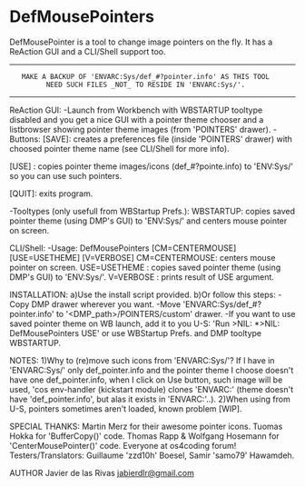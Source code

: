 # DefMousePointers
DefMousePointer is a tool to change image pointers on the fly. It has a ReAction GUI and a CLI/Shell support too.

   *********************************************************************
       MAKE A BACKUP OF 'ENVARC:Sys/def_#?pointer.info' AS THIS TOOL    
             NEED SUCH FILES _NOT_ TO RESIDE IN 'ENVARC:Sys/'.          
   *********************************************************************

ReAction GUI:
-Launch from Workbench with WBSTARTUP tooltype disabled and you get a nice
 GUI with a pointer theme chooser and a listbrowser showing pointer theme
 images (from 'POINTERS' drawer).
-Buttons:
 [SAVE]: creates a preferences file (inside 'POINTERS' drawer) with
         choosed pointer theme name (see CLI/Shell for more info).

 [USE] : copies pointer theme images/icons (def_#?pointe.info) to
         'ENV:Sys/' so you can use such pointers.

 [QUIT]: exits program.

-Tooltypes (only usefull from WBStartup Prefs.):
 WBSTARTUP: copies saved pointer theme (using DMP's GUI) to 'ENV:Sys/' and
            centers mouse pointer on screen.


CLI/Shell:
-Usage: DefMousePointers [CM=CENTERMOUSE] [USE=USETHEME] [V=VERBOSE]
 CM=CENTERMOUSE: centers mouse pointer on screen.
 USE=USETHEME  : copies saved pointer theme (using DMP's GUI) to 'ENV:Sys/'.
 V=VERBOSE     : prints result of USE argument.


INSTALLATION:
a)Use the install script provided.
b)Or follow this steps:
  -Copy DMP drawer wherever you want.
  -Move 'ENVARC:Sys/def_#?pointer.info' to '<DMP_path>/POINTERS/custom' drawer.
  -If you want to use saved pointer theme on WB launch, add it to you U-S:
   'Run >NIL: *>NIL: <path>DefMousePointers USE'
   or use WBStartup Prefs. and DMP tooltype WBSTARTUP.


NOTES:
1)Why to (re)move such icons from 'ENVARC:Sys/'?
If I have in 'ENVARC:Sys/' only def_pointer.info and the pointer theme I
choose doesn't have one def_pointer.info, when I click on Use button, such
image will be used, 'cos env-handler (kickstart module) clones 'ENVARC:'
(theme doesn't have 'def_pointer.info', but alas it exists in 'ENVARC:'..).
2)When using from U-S, pointers sometimes aren't loaded, known problem [WIP].


SPECIAL THANKS:
Martin Merz for their awesome pointer icons.
Tuomas Hokka for 'BufferCopy()' code.
Thomas Rapp & Wolfgang Hosemann for 'CenterMousePointer()' code.
Everyone at os4coding forum!
Testers/Translators: Guillaume 'zzd10h' Boesel, Samir 'samo79' Hawamdeh.


AUTHOR
Javier de las Rivas <jabierdlr@gmail.com>

